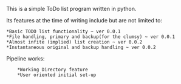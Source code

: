 This is a simple ToDo list program written in python.

Its features at the time of writing include but are not limited to:

    *Basic TODO list functionality ~ ver 0.0.1
    *File handling, primary and backup(for the clumsy) ~ ver 0.0.1
    *Almost infite (implied) list creation ~ ver 0.0.2
    *Instantaneous original and backup handling ~ ver 0.0.2


Pipeline works:

		*Working Directory feature
		*User oriented initial set-up
	
